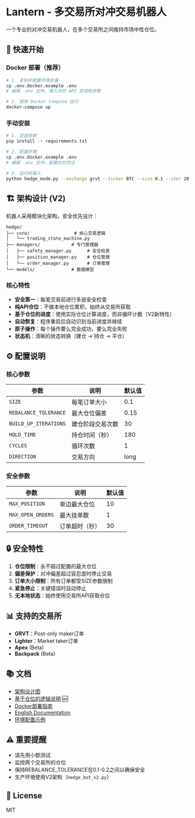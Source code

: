 # Lantern - 多交易所对冲交易机器人

一个专业的对冲交易机器人，在多个交易所之间维持市场中性仓位。

## 🚀 快速开始

### Docker 部署（推荐）

```bash
# 1. 复制并配置环境变量
cp .env.docker.example .env
# 编辑 .env 文件，填入你的 API 密钥和参数

# 2. 使用 Docker Compose 运行
docker-compose up
```

### 手动安装

```bash
# 1. 安装依赖
pip install -r requirements.txt

# 2. 配置环境
cp .env.docker.example .env
# 编辑 .env 文件，配置你的凭证

# 3. 运行机器人
python hedge_mode.py --exchange grvt --ticker BTC --size 0.1 --iter 20
```

## 🏗️ 架构设计 (V2)

机器人采用模块化架构，安全优先设计：

```
hedge/
├── core/                 # 核心交易逻辑
│   └── trading_state_machine.py
├── managers/            # 专门管理器
│   ├── safety_manager.py      # 安全检查
│   ├── position_manager.py    # 仓位管理
│   └── order_manager.py       # 订单管理
└── models/              # 数据模型
```

### 核心特性

- **安全第一**：每笔交易前进行多层安全检查
- **纯API仓位**：不做本地仓位累积，始终从交易所获取
- **基于仓位的进度**：使用实际仓位计算进度，而非循环计数（V2新特性）
- **自动恢复**：程序重启后自动识别当前进度并继续
- **原子操作**：每个操作要么完全成功，要么完全失败
- **状态机**：清晰的状态转换（建仓 → 持仓 → 平仓）

## ⚙️ 配置说明

### 核心参数

| 参数 | 说明 | 默认值 |
|-----|------|--------|
| `SIZE` | 每笔订单大小 | 0.1 |
| `REBALANCE_TOLERANCE` | 最大仓位偏差 | 0.15 |
| `BUILD_UP_ITERATIONS` | 建仓阶段交易次数 | 30 |
| `HOLD_TIME` | 持仓时间（秒） | 180 |
| `CYCLES` | 循环次数 | 1 |
| `DIRECTION` | 交易方向 | long |

### 安全参数

| 参数 | 说明 | 默认值 |
|-----|------|--------|
| `MAX_POSITION` | 单边最大仓位 | 10 |
| `MAX_OPEN_ORDERS` | 最大挂单数 | 1 |
| `ORDER_TIMEOUT` | 订单超时（秒） | 30 |

## 🔒 安全特性

1. **仓位限制**：永不超过配置的最大仓位
2. **偏差保护**：对冲偏差超过容忍度时停止交易
3. **订单大小限制**：所有订单都受SIZE参数限制
4. **紧急停止**：关键错误时自动停止
5. **无本地状态**：始终使用交易所API获取仓位

## 📊 支持的交易所

- **GRVT**：Post-only maker订单
- **Lighter**：Market taker订单
- **Apex** (Beta)
- **Backpack** (Beta)

## 📚 文档

- [架构设计图](docs/ARCHITECTURE.md)
- [基于仓位的逻辑说明](docs/POSITION_BASED_LOGIC.md) 🆕
- [Docker部署指南](docs/DOCKER.md)
- [English Documentation](docs/README_EN.md)
- [环境配置示例](docs/env_example.txt)

## ⚠️ 重要提醒

- 请先用小额测试
- 监控两个交易所的仓位
- 保持REBALANCE_TOLERANCE在0.1-0.2之间以确保安全
- 生产环境使用V2架构（`hedge_bot_v2.py`）

## 📝 License

MIT